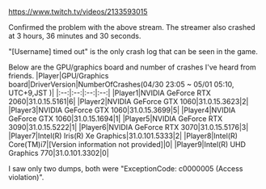https://www.twitch.tv/videos/2133593015

Confirmed the problem with the above stream. The streamer also crashed at 3 hours, 36 minutes and 30 seconds.

"[Username] timed out" is the only crash log that can be seen in the game.

Below are the GPU/graphics board and number of crashes I've heard from friends.
|Player|GPU/Graphics board|DriverVersion|NumberOfCrashes(04/30 23:05 ~ 05/01 05:10, UTC+9,JST )|
|:--:|:--:|:--:|:--:|
|Player1|NVIDIA GeForce RTX 2060|31.0.15.5161|6|
|Player2|NVIDIA GeForce GTX 1060|31.0.15.3623|2|
|Player3|NVIDIA GeForce GTX 1060|31.0.15.3699|5|
|Player4|NVIDIA GeForce GTX 1060|31.0.15.1694|1|
|Player5|NVIDIA GeForce RTX 3090|31.0.15.5222|1|
|Player6|NVIDIA GeForce RTX 3070|31.0.15.5176|3|
|Player7|Intel(R) Iris(R) Xe Graphics|31.0.101.5333|2|
|Player8|Intel(R) Core(TM)i7|[Version information not provided]|0|
|Player9|Intel(R) UHD Graphics 770|31.0.101.3302|0|


I saw only two dumps, both were "ExceptionCode: c0000005 (Access violation)".